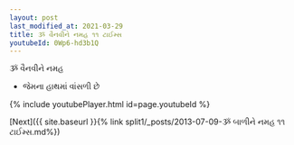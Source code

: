 ```yaml
---
layout: post
last_modified_at: 2021-03-29
title: ૐ વૈનવીને નમહ ૧૧ ટાઈમ્સ
youtubeId: 0Wp6-hd3b1Q
---
```

 
 
 ૐ વૈનવીને નમહ  
 
 -  જેમના હાથમાં વાંસળી છે 
 
  
 
  
 
 
 
 
 
 


{% include youtubePlayer.html id=page.youtubeId %}
 
[Next]({{ site.baseurl }}{% link  split1/_posts/2013-07-09-ૐ બાળીને નમહ ૧૧ ટાઈમ્સ.md%})
 

